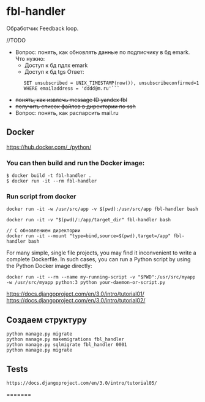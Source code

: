 # fbl-handler
Обработчик Feedback loop.

//TODO
- Вопрос: понять, как обновлять данные по подписчику в бд emark.
    Что нужно:
    - Доступ к бд пдлх emark
    - Доступ к бд tgs
  Ответ: 
    ```UPDATE email_list_subscribers 
       SET unsubscribed = UNIX_TIMESTAMP(now()), unsubscribeconfirmed=1 
       WHERE emailaddress = 'dddd@m.ru'``` 

- ~~понять, как извлечь message ID yandex fbl~~ 
- ~~получить список файлов в директории по ssh~~
- Вопрос: понять, как распарсить mail.ru

## Docker
https://hub.docker.com/_/python/
### You can then build and run the Docker image:
```
$ docker build -t fbl-handler .
$ docker run -it --rm fbl-handler
```
### Run script from docker
```
docker run -it -w /usr/src/app -v $(pwd):/usr/src/app fbl-handler bash

docker run -it -v "$(pwd)/:/app/target_dir" fbl-handler bash

// С обновлением директории
docker run -it --mount "type=bind,source=$(pwd),target=/app" fbl-handler bash
```

For many simple, single file projects, you may find it inconvenient to write a complete Dockerfile. 
In such cases, you can run a Python script by using the Python Docker image directly:

```
docker run -it --rm --name my-running-script -v "$PWD":/usr/src/myapp -w /usr/src/myapp python:3 python your-daemon-or-script.py
```

https://docs.djangoproject.com/en/3.0/intro/tutorial01/
https://docs.djangoproject.com/en/3.0/intro/tutorial02/
## Создаем структуру 
```
python manage.py migrate
python manage.py makemigrations fbl_handler
python manage.py sqlmigrate fbl_handler 0001
python manage.py migrate
```

## Tests
```
https://docs.djangoproject.com/en/3.0/intro/tutorial05/
```
=======
